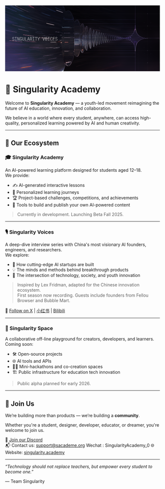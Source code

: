 ![Alt text](ssvisual.png)
# 🧠 Singularity Academy

Welcome to **Singularity Academy** — a youth-led movement reimagining the future of AI education, innovation, and collaboration.

We believe in a world where every student, anywhere, can access high-quality, personalized learning powered by AI and human creativity.

---

## 🚀 Our Ecosystem

### 🎓 Singularity Academy
An AI-powered learning platform designed for students aged 12–18.  
We provide:
- ✍️ AI-generated interactive lessons
- 🎯 Personalized learning journeys
- 🏆 Project-based challenges, competitions, and achievements
- 🤖 Tools to build and publish your own AI-powered content

> Currently in development. Launching Beta Fall 2025.

---

### 🎙️ Singularity Voices
A deep-dive interview series with China's most visionary AI founders, engineers, and researchers.  
We explore:
- 🚀 How cutting-edge AI startups are built
- 💡 The minds and methods behind breakthrough products
- 🌱 The intersection of technology, society, and youth innovation

> Inspired by Lex Fridman, adapted for the Chinese innovation ecosystem.  
> First season now recording. Guests include founders from Fellou Browser and Bubble Mart.

🔗 [Follow on X](#) | [小红书](#) | [Bilibili](#)

---

### 🌌 Singularity Space
A collaborative off-line playground for creators, developers, and learners.  
Coming soon:
- 🛠️ Open-source projects
- 🌐 AI tools and APIs
- 👩‍💻 Mini-hackathons and co-creation spaces
- 🏗️ Public infrastructure for education tech innovation

> Public alpha planned for early 2026.

---

## 👥 Join Us

We’re building more than products — we’re building a **community**.

Whether you're a student, designer, developer, educator, or dreamer, you're welcome to join us.

💬 [Join our Discord](#)  
📬 Contact us: support@sacademe.org
Wechat : SingularityAcademy_0
🌐 Website: [singularity.academy](https://singularity.academy)

---

_“Technology should not replace teachers, but empower every student to become one.”_

— Team Singularity
